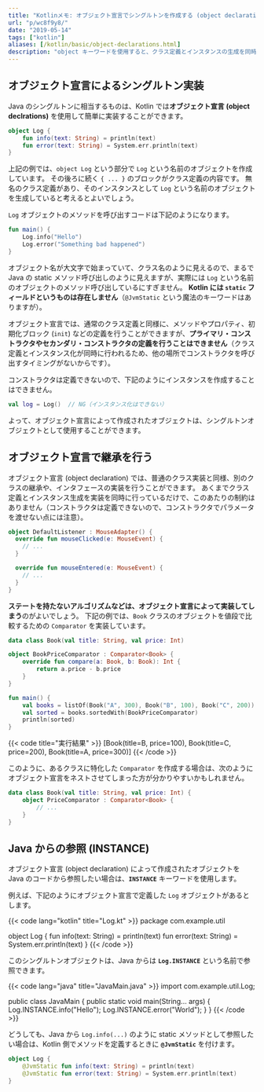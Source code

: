```yaml
---
title: "Kotlinメモ: オブジェクト宣言でシングルトンを作成する (object declaration)"
url: "p/wc8f9y8/"
date: "2019-05-14"
tags: ["kotlin"]
aliases: [/kotlin/basic/object-declarations.html]
description: "object キーワードを使用すると、クラス定義とインスタンスの生成を同時に行うことができます。"
---
```


オブジェクト宣言によるシングルトン実装
----

Java のシングルトンに相当するものは、Kotlin では**オブジェクト宣言 (object declrations)** を使用して簡単に実装することができます。

```kotlin
object Log {
    fun info(text: String) = println(text)
    fun error(text: String) = System.err.println(text)
}
```

上記の例では、`object Log` という部分で `Log` という名前のオブジェクトを作成しています。
その後ろに続く `{ ... }` のブロックがクラス定義の内容です。
無名のクラス定義があり、そのインスタンスとして `Log` という名前のオブジェクトを生成していると考えるとよいでしょう。

`Log` オブジェクトのメソッドを呼び出すコードは下記のようになります。

```kotlin
fun main() {
    Log.info("Hello")
    Log.error("Something bad happened")
}
```

オブジェクト名が大文字で始まっていて、クラス名のように見えるので、まるで Java の static メソッド呼び出しのように見えますが、実際には `Log` という名前のオブジェクトのメソッド呼び出しているにすぎません。
**Kotlin には `static` フィールドというものは存在しません**（`@JvmStatic` という魔法のキーワードはありますが）。

オブジェクト宣言では、通常のクラス定義と同様に、メソッドやプロパティ、初期化ブロック (`init`) などの定義を行うことができますが、**プライマリ・コンストラクタやセカンダリ・コンストラクタの定義を行うことはできません**（クラス定義とインスタンス化が同時に行われるため、他の場所でコンストラクタを呼び出すタイミングがないからです）。

コンストラクタは定義できないので、下記のようにインスタンスを作成することはできません。

```kotlin
val log = Log()  // NG（インスタンス化はできない）
```

よって、オブジェクト宣言によって作成されたオブジェクトは、シングルトンオブジェクトとして使用することができます。


オブジェクト宣言で継承を行う
----

オブジェクト宣言 (object declaration) では、普通のクラス実装と同様、別のクラスの継承や、インタフェースの実装を行うことができます。
あくまでクラス定義とインスタンス生成を実装を同時に行っているだけで、このあたりの制約はありません（コンストラクタは定義できないので、コンストラクタでパラメータを渡せない点には注意）。

```kotlin
object DefaultListener : MouseAdapter() {
  override fun mouseClicked(e: MouseEvent) {
    // ...
  }

  override fun mouseEntered(e: MouseEvent) {
    // ...
  }
}
```

**ステートを持たないアルゴリズムなどは、オブジェクト宣言によって実装してしまう**のがよいでしょう。
下記の例では、`Book` クラスのオブジェクトを値段で比較するための `Comparator` を実装しています。

```kotlin
data class Book(val title: String, val price: Int)

object BookPriceComparator : Comparator<Book> {
    override fun compare(a: Book, b: Book): Int {
        return a.price - b.price
    }
}

fun main() {
    val books = listOf(Book("A", 300), Book("B", 100), Book("C", 200))
    val sorted = books.sortedWith(BookPriceComparator)
    println(sorted)
}
```

{{< code title="実行結果" >}}
[Book(title=B, price=100), Book(title=C, price=200), Book(title=A, price=300)]
{{< /code >}}

このように、あるクラスに特化した `Comparator` を作成する場合は、次のようにオブジェクト宣言をネストさせてしまった方が分かりやすいかもしれません。

```kotlin
data class Book(val title: String, val price: Int) {
    object PriceComparator : Comparator<Book> {
        // ...
    }
}
```


Java からの参照 (INSTANCE)
----

オブジェクト宣言 (object declaration) によって作成されたオブジェクトを Java のコードから参照したい場合は、**`INSTANCE`** キーワードを使用します。

例えば、下記のようにオブジェクト宣言で定義した `Log` オブジェクトがあるとします。

{{< code lang="kotlin" title="Log.kt" >}}
package com.example.util

object Log {
    fun info(text: String) = println(text)
    fun error(text: String) = System.err.println(text)
}
{{< /code >}}

このシングルトンオブジェクトは、Java からは **`Log.INSTANCE`** という名前で参照できます。

{{< code lang="java" title="JavaMain.java" >}}
import com.example.util.Log;

public class JavaMain {
    public static void main(String... args) {
        Log.INSTANCE.info("Hello");
        Log.INSTANCE.error("World");
    }
}
{{< /code >}}

どうしても、Java から `Log.info(...)` のように static メソッドとして参照したい場合は、Kotlin 側でメソッドを定義するときに **`@JvmStatic`** を付けます。

```kotlin
object Log {
    @JvmStatic fun info(text: String) = println(text)
    @JvmStatic fun error(text: String) = System.err.println(text)
}
```


